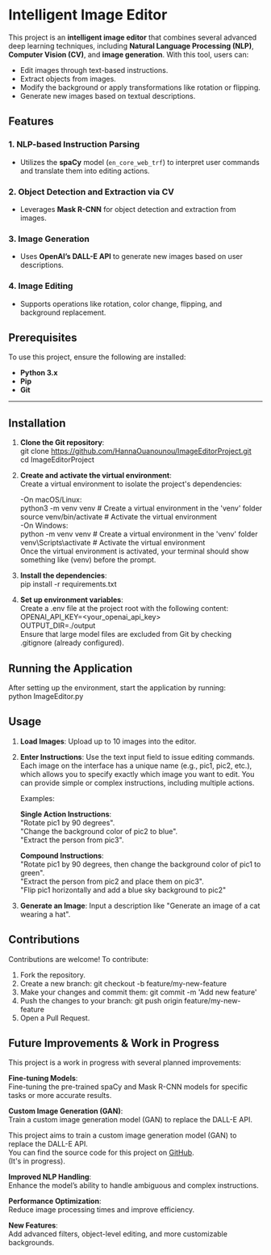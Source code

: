 # **Intelligent Image Editor**

This project is an **intelligent image editor** that combines several advanced deep learning techniques, including **Natural Language Processing (NLP)**, **Computer Vision (CV)**, and **image generation**. With this tool, users can:

- Edit images through text-based instructions.
- Extract objects from images.
- Modify the background or apply transformations like rotation or flipping.
- Generate new images based on textual descriptions.


## **Features**

### 1. NLP-based Instruction Parsing
- Utilizes the **spaCy** model (`en_core_web_trf`) to interpret user commands and translate them into editing actions.

### 2. Object Detection and Extraction via CV
- Leverages **Mask R-CNN** for object detection and extraction from images.

### 3. Image Generation
- Uses **OpenAI’s DALL-E API** to generate new images based on user descriptions.

### 4. Image Editing
- Supports operations like rotation, color change, flipping, and background replacement.



## **Prerequisites**

To use this project, ensure the following are installed:
- **Python 3.x**
- **Pip**
- **Git**

---

## **Installation**

1. **Clone the Git repository**:  
   git clone https://github.com/HannaOuanounou/ImageEditorProject.git     
   cd ImageEditorProject

2. **Create and activate the virtual environment**:  
Create a virtual environment to isolate the project's dependencies:  

   -On macOS/Linux:  
   python3 -m venv venv  # Create a virtual environment in the 'venv' folder  
   source venv/bin/activate  # Activate the virtual environment   
   -On Windows:  
   python -m venv venv  # Create a virtual environment in the 'venv' folder    
   venv\Scripts\activate  # Activate the virtual environment   
   Once the virtual environment is activated, your terminal should show something like (venv) before the prompt.  

3. **Install the dependencies**:  
    pip install -r requirements.txt

4. **Set up environment variables**:  
Create a .env file at the project root with the following content:  
OPENAI_API_KEY=<your_openai_api_key>  
OUTPUT_DIR=./output  
Ensure that large model files are excluded from Git by checking .gitignore (already configured).


## **Running the Application**

After setting up the environment, start the application by running:  
python ImageEditor.py

## **Usage**

1. **Load Images**:
Upload up to 10 images into the editor.

2. **Enter Instructions**:
   Use the text input field to issue editing commands. Each image on the interface has a unique name (e.g., pic1, pic2, etc.), which allows you      to specify exactly which image you want to edit. You can provide simple or complex instructions, including multiple actions.

   Examples:

   **Single Action Instructions**:  
   "Rotate pic1 by 90 degrees".  
   "Change the background color of pic2 to blue".  
   "Extract the person from pic3".  

   **Compound Instructions**:  
   "Rotate pic1 by 90 degrees, then change the background color of pic1 to green".  
   "Extract the person from pic2 and place them on pic3".  
   "Flip pic1 horizontally and add a blue sky background to pic2"  


3. **Generate an Image**:
   Input a description like "Generate an image of a cat wearing a hat".


## **Contributions**

Contributions are welcome! To contribute:

1. Fork the repository.
2. Create a new branch:
    git checkout -b feature/my-new-feature
3. Make your changes and commit them:
    git commit -m 'Add new feature'
4. Push the changes to your branch:
    git push origin feature/my-new-feature
5. Open a Pull Request.


## **Future Improvements & Work in Progress**

This project is a work in progress with several planned improvements:

**Fine-tuning Models**:  
   Fine-tuning the pre-trained spaCy and Mask R-CNN models for specific tasks or more accurate results.  
   
**Custom Image Generation (GAN)**:  
   Train a custom image generation model (GAN) to replace the DALL-E API.  

   This project aims to train a custom image generation model (GAN) to replace the DALL-E API.  
   You can find the source code for this project on [GitHub](https://github.com/HannaOuanounou/ImageGenerator).  
   (It's in progress).  
   
   
**Improved NLP Handling**:    
   Enhance the model’s ability to handle ambiguous and complex instructions.  
   
**Performance Optimization**:    
   Reduce image processing times and improve efficiency.  
   
**New Features**:    
   Add advanced filters, object-level editing, and more customizable backgrounds.



